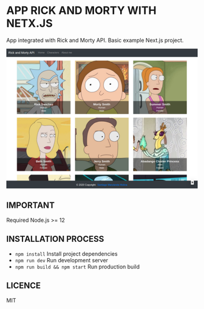 # APP RICK AND MORTY WITH NETX.JS

App integrated with Rick and Morty API. Basic example Next.js project.

![Screenshot](./.readme-static/screenshot-project.png)

## IMPORTANT

Required Node.js >= 12

## INSTALLATION PROCESS

* `npm install` Install project dependencies
* `npm run dev` Run development server
* `npm run build && npm start`  Run production build

## LICENCE 

MIT
